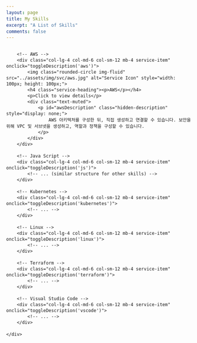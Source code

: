 ```yaml
---
layout: page
title: My Skills
excerpt: "A List of Skills"
comments: false
---
```


<style>
    /* Added custom styles for the image container */
    .service-container {
        display: flex;
        flex-wrap: wrap;
        justify-content: space-around;
    }

    /* Adjusted the width to accommodate three images in a row */
    .service-item {
        flex: 0 0 calc(33.33% - 20px);
        margin: 10px;
        text-align: center;
    }
</style>

<div class="container">
    <div class="row text-center service-container">

        <!-- AWS -->
        <div class="col-lg-4 col-md-6 col-sm-12 mb-4 service-item" onclick="toggleDescription('aws')">
            <img class="rounded-circle img-fluid" src="../assets/img/svc/aws.jpg" alt="Service Icon" style="width: 100px; height: 100px;">
            <h4 class="service-heading"><p>AWS</p></h4>
            <p>Click to view details</p>
            <div class="text-muted">
                <p id="awsDescription" class="hidden-description" style="display: none;">
                    AWS 아키텍처를 구성한 뒤, 직접 생성하고 연결할 수 있습니다. 보안을 위해 VPC 및 서브넷을 생성하고, 역할과 정책을 구성할 수 있습니다.
                </p>
            </div>
        </div>

        <!-- Java Script -->
        <div class="col-lg-4 col-md-6 col-sm-12 mb-4 service-item" onclick="toggleDescription('js')">
            <!-- ... (similar structure for other skills) -->
        </div>

        <!-- Kubernetes -->
        <div class="col-lg-4 col-md-6 col-sm-12 mb-4 service-item" onclick="toggleDescription('kubernetes')">
            <!-- ... -->
        </div>

        <!-- Linux -->
        <div class="col-lg-4 col-md-6 col-sm-12 mb-4 service-item" onclick="toggleDescription('linux')">
            <!-- ... -->
        </div>

        <!-- Terraform -->
        <div class="col-lg-4 col-md-6 col-sm-12 mb-4 service-item" onclick="toggleDescription('terraform')">
            <!-- ... -->
        </div>

        <!-- Visual Studio Code -->
        <div class="col-lg-4 col-md-6 col-sm-12 mb-4 service-item" onclick="toggleDescription('vscode')">
            <!-- ... -->
        </div>

    </div>
</div>

<script>
    function toggleDescription(service) {
        var description = document.getElementById(service + 'Description');
        if (description.style.display === 'none' || description.style.display === '') {
            description.style.display = 'block';
        } else {
            description.style.display = 'none';
        }
    }
</script>
